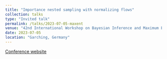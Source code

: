 ```yaml
---
title: "Importance nested sampling with normalizing flows"
collection: talks
type: "Invited talk"
permalink: /talks/2023-07-05-maxent
venue: "42nd International Workshop on Bayesian Inference and Maximum Entropy Methods in Science and Engineering, Max-Planck-Institut für Plasmaphysik"
date: 2023-07-05
location: "Garching, Germany"
---
```


[Conference website](https://www.ipp.mpg.de/maxent2023)